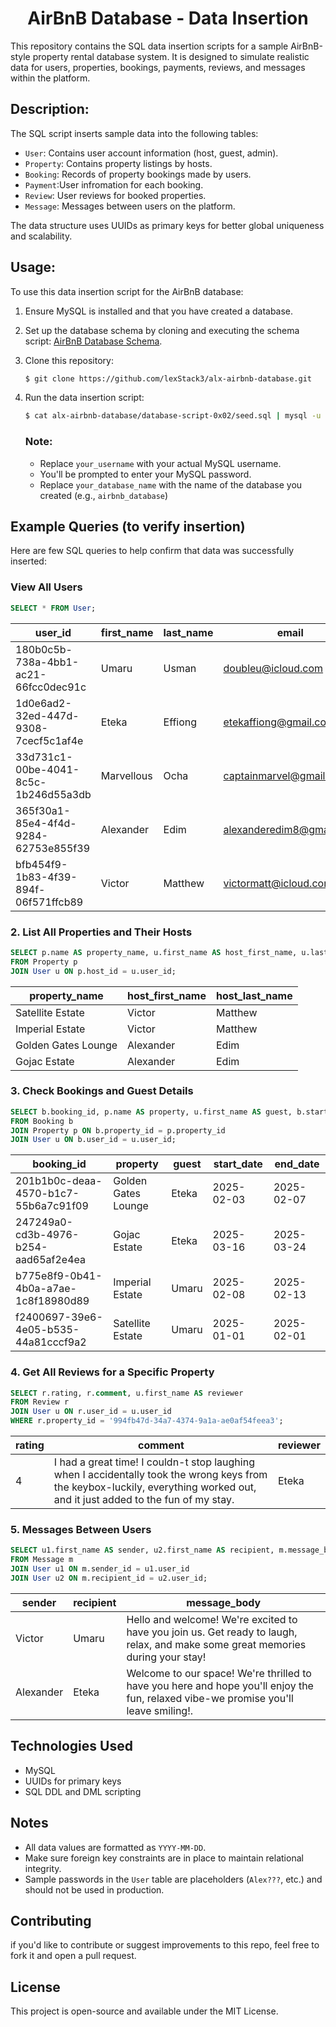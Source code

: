 <h1 align="center">AirBnB Database - Data Insertion</h1>

This repository contains the SQL data insertion scripts for a sample AirBnB-style property rental database system. It is designed to simulate realistic data for users, properties, bookings, payments, reviews, and messages within the platform.

## Description:
The SQL script inserts sample data into the following tables:
- `User`: Contains user account information (host, guest, admin).
- `Property`: Contains property listings by hosts.
- `Booking`: Records of property bookings made by users.
- `Payment`:User infromation for each booking.
- `Review`: User reviews for booked properties.
- `Message`: Messages between users on the platform.

The data structure uses UUIDs as primary keys for better global uniqueness and scalability.

## Usage:
To use this data insertion script for the AirBnB database:
1. Ensure MySQL is installed and that you have created a database.
2. Set up the database schema by cloning and executing the schema script: [AirBnB Database Schema](https://github.com/lexStack3/alx-airbnb-database/blob/main/database-script-0x01/schema.sql).
3. Clone this repository:
    ```bash
    $ git clone https://github.com/lexStack3/alx-airbnb-database.git
    ```

4. Run the data insertion script:
   ```bash
   $ cat alx-airbnb-database/database-script-0x02/seed.sql | mysql -u your_username -p your_database_name
   ```
   ### Note:
   - Replace `your_username` with your actual MySQL username.
   - You'll be prompted to enter your MySQL password.
   - Replace `your_database_name` with the name of the database you created (e.g., `airbnb_database`)


## Example Queries (to verify insertion)
Here are few SQL queries to help confirm that data was successfully inserted:

### View All Users
```sql
SELECT * FROM User;
```

| user_id | first_name | last_name | email | password_hash | phone_number | role  | created_at |
|--------------------------------------|------------|-----------|--------------------------|---------------|--------------|-------|----------|
| 180b0c5b-738a-4bb1-ac21-66fcc0dec91c | Umaru      | Usman     | doubleu@icloud.com       | UsmaN???      | 07012345678  | guest | 2025-05-21 06:40:50 |
| 1d0e6ad2-32ed-447d-9308-7cecf5c1af4e | Eteka      | Effiong   | etekaffiong@gmail.com    | EtekA???      | 09037367753  | guest | 2025-05-21 06:40:50 |
| 33d731c1-00be-4041-8c5c-1b246d55a3db | Marvellous | Ocha      | captainmarvel@gmail.com  | MarvE???      | 08033764532  | admin | 2025-05-21 06:40:50 |
| 365f30a1-85e4-4f4d-9284-62753e855f39 | Alexander  | Edim      | alexanderedim8@gmail.com | AleX???       | 09033882001  | host  | 2025-05-21 06:40:50 |
| bfb454f9-1b83-4f39-894f-06f571ffcb89 | Victor     | Matthew   | victormatt@icloud.com    | VictoR???     | 08088774992  | host  | 2025-05-21 06:40:50 |


### 2. List All Properties and Their Hosts
```sql
SELECT p.name AS property_name, u.first_name AS host_first_name, u.last_name AS host_last_name
FROM Property p
JOIN User u ON p.host_id = u.user_id;
```

| property_name       | host_first_name | host_last_name |
|---------------------|-----------------|----------------|
| Satellite Estate    | Victor          | Matthew        |
| Imperial Estate     | Victor          | Matthew        |
| Golden Gates Lounge | Alexander       | Edim           |
| Gojac Estate        | Alexander       | Edim           |

### 3. Check Bookings and Guest Details
```sql
SELECT b.booking_id, p.name AS property, u.first_name AS guest, b.start_date, b.end_date
FROM Booking b
JOIN Property p ON b.property_id = p.property_id
JOIN User u ON b.user_id = u.user_id;
```
| booking_id | property | guest | start_date | end_date   |
|--------------------------------------|---------------------|-------|------------|------------|
| 201b1b0c-deaa-4570-b1c7-55b6a7c91f09 | Golden Gates Lounge | Eteka | 2025-02-03 | 2025-02-07 |
| 247249a0-cd3b-4976-b254-aad65af2e4ea | Gojac Estate        | Eteka | 2025-03-16 | 2025-03-24 |
| b775e8f9-0b41-4b0a-a7ae-1c8f18980d89 | Imperial Estate     | Umaru | 2025-02-08 | 2025-02-13 |
| f2400697-39e6-4e05-b535-44a81cccf9a2 | Satellite Estate    | Umaru | 2025-01-01 | 2025-02-01 |

### 4. Get All Reviews for a Specific Property
```sql
SELECT r.rating, r.comment, u.first_name AS reviewer
FROM Review r
JOIN User u ON r.user_id = u.user_id
WHERE r.property_id = '994fb47d-34a7-4374-9a1a-ae0af54feea3';
```

| rating | comment| reviewer |
|--------|--------|----------|
|      4 | I had a great time! I couldn-t stop laughing when I accidentally took the wrong keys from the keybox-luckily, everything worked out, and it just added to the fun of my stay. | Eteka    |

### 5. Messages Between Users
```sql
SELECT u1.first_name AS sender, u2.first_name AS recipient, m.message_body
FROM Message m
JOIN User u1 ON m.sender_id = u1.user_id
JOIN User u2 ON m.recipient_id = u2.user_id;
```

| sender    | recipient | message_body|
|-----------|-----------|-------------|
| Victor    | Umaru     | Hello and welcome! We're excited to have you join us. Get ready to laugh, relax, and make some great memories during your stay! |
| Alexander | Eteka     | Welcome to our space! We're thrilled to have you here and hope you'll enjoy the fun, relaxed vibe-we promise you'll leave smiling!. |


## Technologies Used
- MySQL
- UUIDs for primary keys
- SQL DDL and DML scripting

## Notes
- All data values are formatted as `YYYY-MM-DD`.
- Make sure foreign key constraints are in place to maintain relational integrity.
- Sample passwords in the `User` table are placeholders (`Alex???`, etc.) and should not be used in production.

## Contributing
if you'd like to contribute or suggest improvements to this repo, feel free to fork it and open a pull request.

## License
This project is open-source and available under the MIT License.
